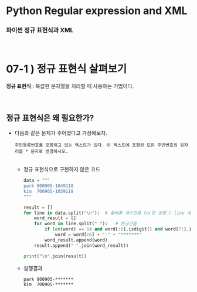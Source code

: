 Python Regular expression and XML
===
### 파이썬 정규 표현식과 XML

<br/>

# 07-1 ) 정규 표현식 살펴보기
**정규 표현식** : 복잡한 문자열을 처리할 때 사용하는 기법이다.

<br/>

## 정규 표현식은 왜 필요한가?
- 다음과 같은 문제가 주어졌다고 가정해보자.
  ```
  주민등록번호를 포함하고 있는 텍스트가 있다. 이 텍스트에 포함된 모든 주민번호의 뒷자리를 * 문자로 변경하시오.
  ```
  <br/>

  - 정규 표현식으로 구현하지 않은 코드
    ```python
    data = """
    park 800905-1049118
    kim  700905-1059119
    """

    result = []
    for line in data.split("\n"):  # 줄바꿈 개수만큼 for문 실행 ( line 에 data를 줄바꿈하기 전까지의 값을 넣어줌)
        word_result = []
        for word in line.split(" "):   # 빈공간을 
            if len(word) == 14 and word[:6].isdigit() and word[7:].isdigit():
                word = word[:6] + "-" + "*******"
            word_result.append(word)
        result.append(" ".join(word_result))

    print("\n".join(result))

    ```
  - 실행결과
    ```
    park 800905-*******
    kim  700905-*******
    ```  
